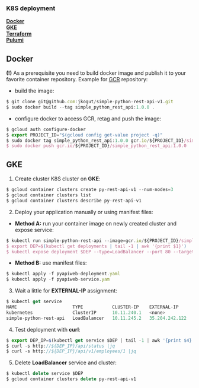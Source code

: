 ### K8S deployment
**[Docker](#docker)**<br>
**[GKE](#gke)**<br>
**[Terraform](#terraform)**<br>
**[Pulumi](#pulumi)**<br>

Docker
------

**(!)** As a prerequisite you need to build docker image and publish it to your favorite
container repository. Example for [GCR](https://cloud.google.com/container-registry/) repository: 

- build the image:
```js
$ git clone git@github.com:jkogut/simple-python-rest-api-v1.git
$ sudo docker build --tag simple_python_rest_api:1.0.0 .
```
- configure docker to access GCR, retag and push the image:
```js
$ gcloud auth configure-docker
$ export PROJECT_ID="$(gcloud config get-value project -q)"
$ sudo docker tag simple_python_rest_api:1.0.0 gcr.io/${PROJECT_ID}/simple_python_rest_api:1.0.0
$ sudo docker push gcr.io/${PROJECT_ID}/simple_python_rest_api:1.0.0
```

GKE
---
1. Create cluster K8S cluster on **GKE**:
```js
$ gcloud container clusters create py-rest-api-v1 --num-nodes=3
$ gcloud container clusters list
$ gcloud container clusters describe py-rest-api-v1
```

2. Deploy your application manually or using manifest files:

- **Method A:** run your container image on newly created cluster and expose service: 
```js
$ kubectl run simple-python-rest-api --image=gcr.io/${PROJECT_ID}/simple_python_rest_api:1.0.0 --port 5002
$ export DEP=$(kubectl get deployments | tail -1 | awk '{print $1}')
$ kubectl expose deployment $DEP --type=LoadBalancer --port 80 --target-port 5002
```

- **Method B:** use manifest files:
```js
$ kubectl apply -f pyapiweb-deployment.yaml
$ kubectl apply -f pyapiweb-service.yam
```

3. Wait a little for **EXTERNAL-IP** assignment:
```js
$ kubectl get service
NAME                     TYPE           CLUSTER-IP    EXTERNAL-IP      PORT(S)        AGE
kubernetes               ClusterIP      10.11.240.1   <none>           443/TCP        18m
simple-python-rest-api   LoadBalancer   10.11.245.2   35.204.242.122   80:31100/TCP   1m
```

4. Test deployment with **curl**:
```js
$ export DEP_IP=$(kubectl get service $DEP | tail -1 | awk '{print $4}')
$ curl -s http://${DEP_IP}/api/status |jq
$ curl -s http://${DEP_IP}/api/v1/employees/1 |jq
```

5. Delete **LoadBalancer** service and cluster:
```js
$ kubectl delete service $DEP
$ gcloud container clusters delete py-rest-api-v1
```